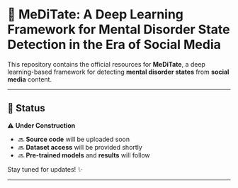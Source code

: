 # 🧠 MeDiTate: A Deep Learning Framework for Mental Disorder State Detection in the Era of Social Media  

This repository contains the official resources for **MeDiTate**, a deep learning-based framework for detecting **mental disorder states** from **social media** content.  

---

## 🚧 Status  
⚠️ **Under Construction**  
- 🔜 **Source code** will be uploaded soon  
- 🔜 **Dataset access** will be provided shortly  
- 🔜 **Pre-trained models** and **results** will follow  

Stay tuned for updates! ✨  

---


